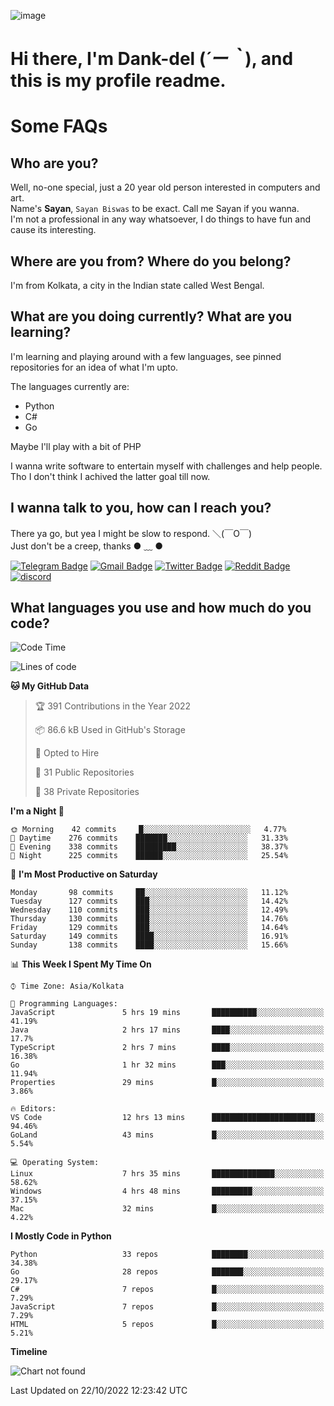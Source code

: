 ![image](https://user-images.githubusercontent.com/63096193/125182844-29f20800-e22f-11eb-8dc9-b0f2d29647bb.png)

# **Hi there, I'm Dank-del (*´ー｀*), and this is my profile readme.**
<!--  [![Profile views](https://gpvc.arturio.dev/dank-del)](https://github.com/dank-del) -->
# Some FAQs

## **Who are you?**

Well, no-one special, just a 20 year old person interested in computers and art. \
Name's **Sayan**, `Sayan Biswas` to be exact. Call me Sayan if you wanna. \
I'm not a professional in any way whatsoever, I do things to have fun and cause its interesting.

## **Where are you from? Where do you belong?**

I'm from Kolkata, a city in the Indian state called West Bengal.

## **What are you doing currently? What are you learning?**

I'm learning and playing around with a few languages, see pinned repositories for an idea of what I'm upto.

The languages currently are:

- Python
- C#
- Go

Maybe I'll play with a bit of PHP

I wanna write software to entertain myself with challenges and help people. \
Tho I don't think I achived the latter goal till now.

<!--## **Eww, I see a weeb profile.**

Can't help it, it's the best way to hide my face on this account
> Why do people hate weebs .-.

## **Cool, what more interests you?**

My interests are quite, weird. They're scattered all over the place. \
I've been fascinated by music and have studied it since the age of 6, I've performed on stage and on air but yeah now I've been away from that. I specialize in key instruments. \
Another thing that interests me is Media Production, aka, working with audio, video and broadcasting media.

> I just like art in general. also feeds the reason of me being obsessed with Japanese drawings (⋟ ﹏ ⋞)-->

## **I wanna talk to you, how can I reach you?**

There ya go, but yea I might be slow to respond. ＼(￣O￣) \
Just don't be a creep, thanks ● ﹏ ●

[![Telegram Badge](https://img.shields.io/badge/-dank_as_fuck-1ca0f1?style=flat-square&logo=telegram&logoColor=white&link=https://t.me/dank_as_fuck)](https://t.me/dank_as_fuck)
[![Gmail Badge](https://img.shields.io/badge/-sayan@asia.com-c14438?style=flat-square&logo=Gmail&logoColor=white&link=mailto:sayan@asia.com)](mailto:sayan@asia.com)
[![Twitter Badge](https://img.shields.io/twitter/follow/TheDankDel?style=social)](https://twitter.com/TheDankDel)
[![Reddit Badge](https://img.shields.io/reddit/user-karma/combined/dank_as_fuck_?style=social)](https://www.reddit.com/user/dank_as_fuck_/)
[![discord](https://discord-md-badge.vercel.app/api/shield/506536929152466945?style=social)](https://discordapp.com/users/506536929152466945)

## **What languages you use and how much do you code?**

<!--START_SECTION:waka-->
![Code Time](http://img.shields.io/badge/Code%20Time-826%20hrs%2034%20mins-blue)

![Lines of code](https://img.shields.io/badge/From%20Hello%20World%20I%27ve%20Written-737%20Thousand%20lines%20of%20code-blue)

**🐱 My GitHub Data** 

> 🏆 391 Contributions in the Year 2022
 > 
> 📦 86.6 kB Used in GitHub's Storage 
 > 
> 💼 Opted to Hire
 > 
> 📜 31 Public Repositories 
 > 
> 🔑 38 Private Repositories  
 > 
**I'm a Night 🦉** 

```text
🌞 Morning    42 commits     █░░░░░░░░░░░░░░░░░░░░░░░░   4.77% 
🌆 Daytime    276 commits    ███████░░░░░░░░░░░░░░░░░░   31.33% 
🌃 Evening    338 commits    █████████░░░░░░░░░░░░░░░░   38.37% 
🌙 Night      225 commits    ██████░░░░░░░░░░░░░░░░░░░   25.54%

```
📅 **I'm Most Productive on Saturday** 

```text
Monday       98 commits     ██░░░░░░░░░░░░░░░░░░░░░░░   11.12% 
Tuesday      127 commits    ███░░░░░░░░░░░░░░░░░░░░░░   14.42% 
Wednesday    110 commits    ███░░░░░░░░░░░░░░░░░░░░░░   12.49% 
Thursday     130 commits    ███░░░░░░░░░░░░░░░░░░░░░░   14.76% 
Friday       129 commits    ███░░░░░░░░░░░░░░░░░░░░░░   14.64% 
Saturday     149 commits    ████░░░░░░░░░░░░░░░░░░░░░   16.91% 
Sunday       138 commits    ████░░░░░░░░░░░░░░░░░░░░░   15.66%

```


📊 **This Week I Spent My Time On** 

```text
⌚︎ Time Zone: Asia/Kolkata

💬 Programming Languages: 
JavaScript               5 hrs 19 mins       ██████████░░░░░░░░░░░░░░░   41.19% 
Java                     2 hrs 17 mins       ████░░░░░░░░░░░░░░░░░░░░░   17.7% 
TypeScript               2 hrs 7 mins        ████░░░░░░░░░░░░░░░░░░░░░   16.38% 
Go                       1 hr 32 mins        ███░░░░░░░░░░░░░░░░░░░░░░   11.94% 
Properties               29 mins             █░░░░░░░░░░░░░░░░░░░░░░░░   3.86%

🔥 Editors: 
VS Code                  12 hrs 13 mins      ███████████████████████░░   94.46% 
GoLand                   43 mins             █░░░░░░░░░░░░░░░░░░░░░░░░   5.54%

💻 Operating System: 
Linux                    7 hrs 35 mins       ██████████████░░░░░░░░░░░   58.62% 
Windows                  4 hrs 48 mins       █████████░░░░░░░░░░░░░░░░   37.15% 
Mac                      32 mins             █░░░░░░░░░░░░░░░░░░░░░░░░   4.22%

```

**I Mostly Code in Python** 

```text
Python                   33 repos            ████████░░░░░░░░░░░░░░░░░   34.38% 
Go                       28 repos            ███████░░░░░░░░░░░░░░░░░░   29.17% 
C#                       7 repos             █░░░░░░░░░░░░░░░░░░░░░░░░   7.29% 
JavaScript               7 repos             █░░░░░░░░░░░░░░░░░░░░░░░░   7.29% 
HTML                     5 repos             █░░░░░░░░░░░░░░░░░░░░░░░░   5.21%

```


**Timeline**

![Chart not found](https://raw.githubusercontent.com/Dank-del/Dank-del/main/charts/bar_graph.png) 


 Last Updated on 22/10/2022 12:23:42 UTC
<!--END_SECTION:waka-->

<!--## **Can I stalk your spotify?**

Um sure.

![OwO Spotify](https://spotify-recently-played-readme.vercel.app/api?user=31fdrsslnr7nvq4ytqwtw7c4rxfm&count=5)-->
